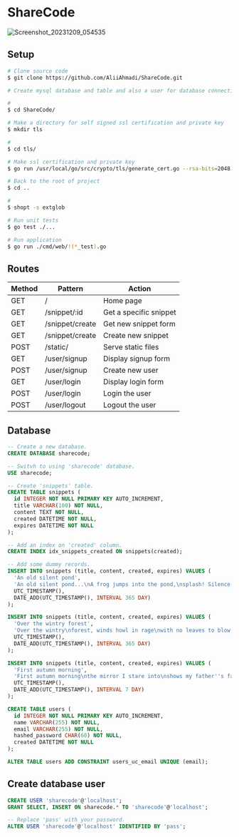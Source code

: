# ShareCode

![Screenshot_20231209_054535](https://github.com/AliiAhmadi/ShareCode/assets/107758775/b91e667a-e777-4d2b-9bb9-98186dedbf0e)

## Setup

```bash
# Clone source code
$ git clone https://github.com/AliiAhmadi/ShareCode.git

# Create mysql database and table and also a user for database connection(Go to `Database` section)

#
$ cd ShareCode/

# Make a directory for self signed ssl certification and private key
$ mkdir tls

#
$ cd tls/

# Make ssl certification and private key
$ go run /usr/local/go/src/crypto/tls/generate_cert.go --rsa-bits=2048 --host=localhost

# Back to the root of project
$ cd ..

#
$ shopt -s extglob

# Run unit tests
$ go test ./...

# Run application
$ go run ./cmd/web/!(*_test).go
```

## Routes

| Method | Pattern         | Action                 |
|--------|-----------------|------------------------|
| GET    | /               | Home page              |
| GET    | /snippet/:id    | Get a specific snippet |
| GET    | /snippet/create | Get new snippet form   |
| GET    | /snippet/create | Create new snippet     |
| POST   | /static/        | Serve static files     |
| GET    | /user/signup    | Display signup form    |
| POST   | /user/signup    | Create new user        |
| GET    | /user/login     | Display login form     |
| POST   | /user/login     | Login the user         |
| POST   | /user/logout    | Logout the user        |

## Database
```sql
-- Create a new database.
CREATE DATABASE sharecode;

-- Switvh to using 'sharecode' database.
USE sharecode;

-- Create 'snippets' table.
CREATE TABLE snippets (
  id INTEGER NOT NULL PRIMARY KEY AUTO_INCREMENT,
  title VARCHAR(100) NOT NULL,
  content TEXT NOT NULL,
  created DATETIME NOT NULL,
  expires DATETIME NOT NULL
);

-- Add an index on 'created' column.
CREATE INDEX idx_snippets_created ON snippets(created);

-- Add some dummy records.
INSERT INTO snippets (title, content, created, expires) VALUES (
  'An old silent pond',
  'An old silent pond...\nA frog jumps into the pond,\nsplash! Silence again.',
  UTC_TIMESTAMP(),
  DATE_ADD(UTC_TIMESTAMP(), INTERVAL 365 DAY)
);

INSERT INTO snippets (title, content, created, expires) VALUES (
  'Over the wintry forest',
  'Over the wintry\nforest, winds howl in rage\nwith no leaves to blow.',
  UTC_TIMESTAMP(),
  DATE_ADD(UTC_TIMESTAMP(), INTERVAL 365 DAY)
);

INSERT INTO snippets (title, content, created, expires) VALUES (
  'First autumn morning',
  'First autumn morning\nthe mirror I stare into\nshows my father''s face.',
  UTC_TIMESTAMP(),
  DATE_ADD(UTC_TIMESTAMP(), INTERVAL 7 DAY)
);

CREATE TABLE users (
  id INTEGER NOT NULL PRIMARY KEY AUTO_INCREMENT,
  name VARCHAR(255) NOT NULL,
  email VARCHAR(255) NOT NULL,
  hashed_password CHAR(60) NOT NULL,
  created DATETIME NOT NULL
);

ALTER TABLE users ADD CONSTRAINT users_uc_email UNIQUE (email);
```

## Create database user
```sql
CREATE USER 'sharecode'@'localhost';
GRANT SELECT, INSERT ON sharecode.* TO 'sharecode'@'localhost';

-- Replace 'pass' with your password.
ALTER USER 'sharecode'@'localhost' IDENTIFIED BY 'pass';
```
